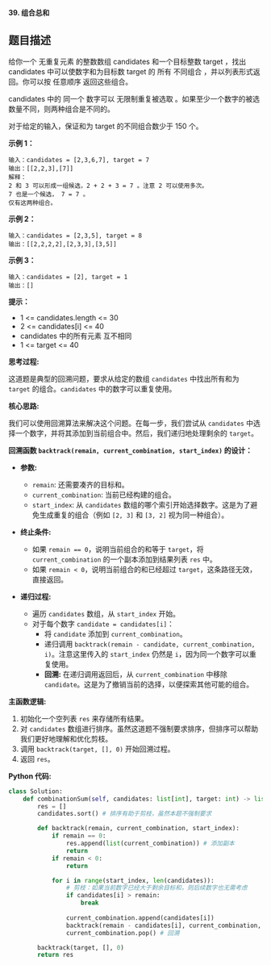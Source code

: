 **39. 组合总和**

## 题目描述

给你一个 无重复元素 的整数数组 candidates 和一个目标整数 target ，找出 candidates 中可以使数字和为目标数 target 的 所有 不同组合 ，并以列表形式返回。你可以按 任意顺序 返回这些组合。

candidates 中的 同一个 数字可以 无限制重复被选取 。如果至少一个数字的被选数量不同，则两种组合是不同的。 

对于给定的输入，保证和为 target 的不同组合数少于 150 个。

**示例 1：**
```
输入：candidates = [2,3,6,7], target = 7
输出：[[2,2,3],[7]]
解释：
2 和 3 可以形成一组候选，2 + 2 + 3 = 7 。注意 2 可以使用多次。
7 也是一个候选， 7 = 7 。
仅有这两种组合。
```

**示例 2：**
```
输入：candidates = [2,3,5], target = 8
输出：[[2,2,2,2],[2,3,3],[3,5]]
```

**示例 3：**
```
输入：candidates = [2], target = 1
输出：[]
```

**提示：**
- 1 <= candidates.length <= 30
- 2 <= candidates[i] <= 40
- candidates 中的所有元素 互不相同
- 1 <= target <= 40



**思考过程:**

这道题是典型的回溯问题，要求从给定的数组 `candidates` 中找出所有和为 `target` 的组合。`candidates` 中的数字可以重复使用。

**核心思路:**

我们可以使用回溯算法来解决这个问题。在每一步，我们尝试从 `candidates` 中选择一个数字，并将其添加到当前组合中。然后，我们递归地处理剩余的 `target`。

**回溯函数 `backtrack(remain, current_combination, start_index)` 的设计：**

-   **参数:**
    -   `remain`: 还需要凑齐的目标和。
    -   `current_combination`: 当前已经构建的组合。
    -   `start_index`: 从 `candidates` 数组的哪个索引开始选择数字。这是为了避免生成重复的组合（例如 `[2, 3]` 和 `[3, 2]` 视为同一种组合）。

-   **终止条件:**
    -   如果 `remain == 0`，说明当前组合的和等于 `target`，将 `current_combination` 的一个副本添加到结果列表 `res` 中。
    -   如果 `remain < 0`，说明当前组合的和已经超过 `target`，这条路径无效，直接返回。

-   **递归过程:**
    -   遍历 `candidates` 数组，从 `start_index` 开始。
    -   对于每个数字 `candidate = candidates[i]`：
        -   将 `candidate` 添加到 `current_combination`。
        -   递归调用 `backtrack(remain - candidate, current_combination, i)`。注意这里传入的 `start_index` 仍然是 `i`，因为同一个数字可以重复使用。
        -   **回溯:** 在递归调用返回后，从 `current_combination` 中移除 `candidate`。这是为了撤销当前的选择，以便探索其他可能的组合。

**主函数逻辑:**

1.  初始化一个空列表 `res` 来存储所有结果。
2.  对 `candidates` 数组进行排序。虽然这道题不强制要求排序，但排序可以帮助我们更好地理解和优化剪枝。
3.  调用 `backtrack(target, [], 0)` 开始回溯过程。
4.  返回 `res`。

**Python 代码:**

```python
class Solution:
    def combinationSum(self, candidates: list[int], target: int) -> list[list[int]]:
        res = []
        candidates.sort() # 排序有助于剪枝，虽然本题不强制要求

        def backtrack(remain, current_combination, start_index):
            if remain == 0:
                res.append(list(current_combination)) # 添加副本
                return
            if remain < 0:
                return

            for i in range(start_index, len(candidates)):
                # 剪枝：如果当前数字已经大于剩余目标和，则后续数字也无需考虑
                if candidates[i] > remain:
                    break
                
                current_combination.append(candidates[i])
                backtrack(remain - candidates[i], current_combination, i) # 注意这里是i，表示可以重复使用当前数字
                current_combination.pop() # 回溯

        backtrack(target, [], 0)
        return res
```